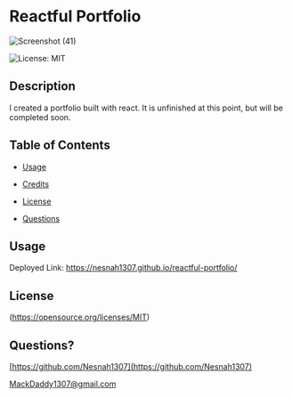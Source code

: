 # Reactful Portfolio
![Screenshot (41)](https://user-images.githubusercontent.com/96394025/177013371-ec9fc87b-8a29-4a90-8f02-79446a68c751.png)

  ![License: MIT](https://img.shields.io/badge/License-MIT-yellow.svg)
  ## Description 
  I created a portfolio built with react. It is unfinished at this point, but will be completed soon.
  
  ## Table of Contents
  
  * [Usage](#usage)
  
  * [Credits](#credits)
  
  * [License](#license)
  
  * [Questions](#questions)
  
  ## Usage 
  Deployed Link: https://nesnah1307.github.io/reactful-portfolio/
  
  ## License
  (https://opensource.org/licenses/MIT)
  
  ## Questions?
  
  [https://github.com/Nesnah1307](https://github.com/Nesnah1307)

  MackDaddy1307@gmail.com
